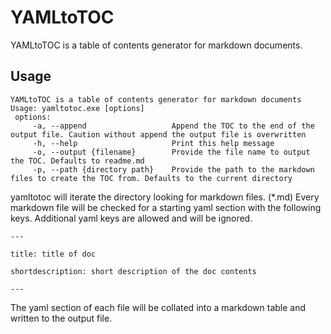 # YAMLtoTOC 

YAMLtoTOC is a table of contents generator for markdown documents.
## Usage
```
YAMLtoTOC is a table of contents generator for markdown documents
Usage: yamltotoc.exe [options]
 options:
     -a, --append                   Append the TOC to the end of the output file. Caution without append the output file is overwritten  
     -h, --help                     Print this help message
     -o, --output {filename}        Provide the file name to output the TOC. Defaults to readme.md
     -p, --path {directory path}    Provide the path to the markdown files to create the TOC from. Defaults to the current directory 
```
yamltotoc will iterate the directory looking for markdown files. (*.md) Every markdown file will be checked for a starting yaml section with the following keys.
Additional yaml keys are allowed and will be ignored.

```
---

title: title of doc

shortdescription: short description of the doc contents

---
```
The yaml section of each file will be collated into a markdown table and written to the output file.
